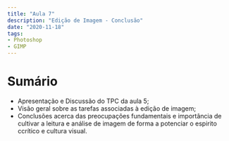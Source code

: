 ```yaml
---
title: "Aula 7"
description: "Edição de Imagem - Conclusão"
date: "2020-11-18"
tags:
- Photoshop
- GIMP
---
```


# Sumário

- Apresentação e Discussão do TPC da aula 5;
- Visão geral sobre as tarefas associadas à edição de imagem;
- Conclusões acerca das preocupações fundamentais e importância de cultivar a leitura e análise de imagem de forma a potenciar o espirito ccrítico e cultura visual.